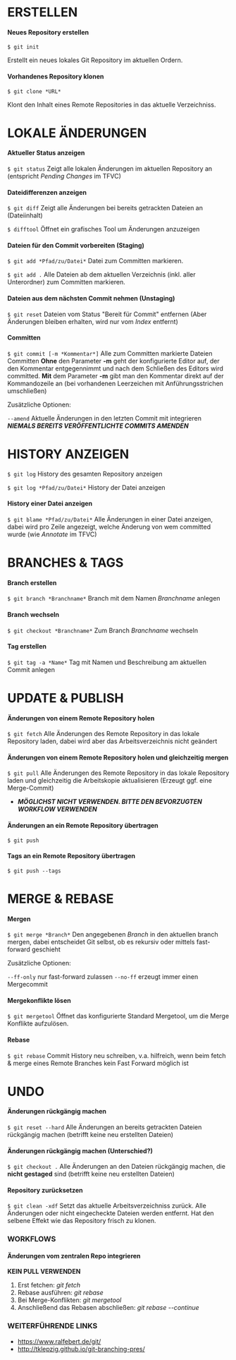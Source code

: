 # ERSTELLEN

#### Neues Repository erstellen
`$ git init`

Erstellt ein neues lokales Git Repository im aktuellen Ordern.

#### Vorhandenes Repository klonen
`$ git clone *URL*`

Klont den Inhalt eines Remote Repositories in das aktuelle Verzeichniss.

# LOKALE ÄNDERUNGEN

#### Aktueller Status anzeigen
`$ git status`
Zeigt alle lokalen Änderungen im aktuellen Repository an (entspricht *Pending Changes* im TFVC)

#### Dateidifferenzen  anzeigen
`$ git diff`
Zeigt alle Änderungen bei bereits getrackten Dateien an (Dateiinhalt)

`$ difftool`
Öffnet ein grafisches Tool um Änderungen anzuzeigen

#### Dateien für den Commit vorbereiten (Staging)
`$ git add *Pfad/zu/Datei*`
Datei zum Committen markieren.

`$ git add .`
Alle Dateien ab dem aktuellen Verzeichnis (inkl. aller Unterordner) zum Committen markieren.

#### Dateien aus dem nächsten Commit nehmen (Unstaging)
`$ git reset`
Dateien vom Status "Bereit für Commit" entfernen (Aber Änderungen bleiben erhalten, wird nur vom *Index* entfernt)

#### Committen

`$ git commit [-m *Kommentar*]`
Alle zum Committen markierte Dateien Committen
  **Ohne** den Parameter **-m** geht der konfigurierte Editor auf, der den Kommentar entgegennimmt und nach dem Schließen des Editors wird committed.
  **Mit** dem Parameter **-m** gibt man den Kommentar direkt auf der Kommandozeile an (bei vorhandenen Leerzeichen mit Anführungsstrichen umschließen)

Zusätzliche Optionen:

`--amend`
Aktuelle Änderungen in den letzten Commit mit integrieren ***NIEMALS BEREITS VERÖFFENTLICHTE COMMITS AMENDEN***

# HISTORY ANZEIGEN

`$ git log`
History des gesamten Repository anzeigen

`$ git log *Pfad/zu/Datei*`
History der Datei anzeigen

#### History einer Datei anzeigen
`$ git blame *Pfad/zu/Datei*`
Alle Änderungen in einer Datei anzeigen, dabei wird pro Zeile angezeigt, welche Änderung von wem committed wurde (wie *Annotate* im TFVC)

# BRANCHES & TAGS

#### Branch erstellen
`$ git branch *Branchname*`
Branch mit dem Namen *Branchname* anlegen

#### Branch wechseln
`$ git checkout *Branchname*`
Zum Branch *Branchname* wechseln

#### Tag erstellen
`$ git tag -a *Name*`
Tag mit Namen und Beschreibung am aktuellen Commit anlegen

# UPDATE & PUBLISH

#### Änderungen von einem Remote Repository holen
`$ git fetch`
Alle Änderungen des Remote Repository in das lokale Repository laden, dabei wird aber das Arbeitsverzeichnis nicht geändert

#### Änderungen von einem Remote Repository holen und gleichzeitig mergen
`$ git pull`
Alle Änderungen des Remote Repository in das lokale Repository laden und gleichzeitig die Arbeitskopie aktualisieren (Erzeugt ggf. eine Merge-Commit)
* ***MÖGLICHST NICHT VERWENDEN. BITTE DEN BEVORZUGTEN WORKFLOW VERWENDEN***

#### Änderungen an ein Remote Repository übertragen
`$ git push`

#### Tags an ein Remote Repository übertragen
`$ git push --tags`

# MERGE & REBASE

#### Mergen
`$ git merge *Branch*`
Den angegebenen *Branch* in den aktuellen branch mergen, dabei entscheidet Git selbst, ob es rekursiv oder mittels fast-forward geschieht

Zusätzliche Optionen:

`--ff-only`
nur fast-forward zulassen
`--no-ff`
erzeugt immer einen Mergecommit

#### Mergekonflikte lösen
`$ git mergetool`
Öffnet das konfigurierte Standard Mergetool, um die Merge Konflikte aufzulösen.

#### Rebase
`$ git rebase`
Commit History neu schreiben, v.a. hilfreich, wenn beim fetch & merge eines Remote Branches kein Fast Forward möglich ist

# UNDO

#### Änderungen rückgängig machen
`$ git reset --hard`
Alle Änderungen an bereits getrackten Dateien rückgängig machen (betrifft keine neu erstellten Dateien)

#### Änderungen rückgängig machen (Unterschied?)
`$ git checkout .`
Alle Änderungen an den Dateien rückgängig machen, die **nicht gestaged** sind (betrifft keine neu erstellten Dateien)

#### Repository zurücksetzen
`$ git clean -xdf`
Setzt das aktuelle Arbeitsverzeichniss zurück. Alle Änderungen oder nicht eingecheckte Dateien werden entfernt. Hat den selbene Effekt wie das Repository frisch zu klonen.

### WORKFLOWS

####  Änderungen vom zentralen Repo integrieren

**KEIN PULL VERWENDEN**  
1. Erst fetchen: *git fetch*  
2. Rebase ausführen: *git rebase*  
3. Bei Merge-Konflikten: *git mergetool*  
4. Anschließend das Rebasen abschließen: *git rebase --continue*  

### WEITERFÜHRENDE LINKS

- https://www.ralfebert.de/git/
- http://tklepzig.github.io/git-branching-pres/
